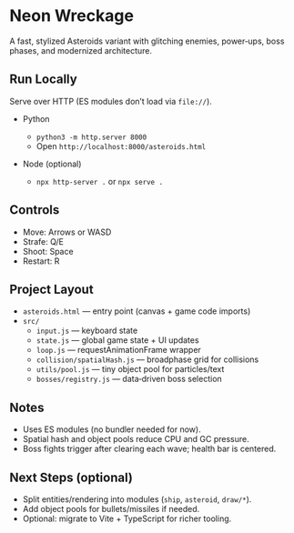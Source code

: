 Neon Wreckage
=============

A fast, stylized Asteroids variant with glitching enemies, power‑ups, boss phases, and modernized architecture.

Run Locally
-----------

Serve over HTTP (ES modules don’t load via `file://`).

- Python
  - `python3 -m http.server 8000`
  - Open `http://localhost:8000/asteroids.html`

- Node (optional)
  - `npx http-server .` or `npx serve .`

Controls
--------

- Move: Arrows or WASD
- Strafe: Q/E
- Shoot: Space
- Restart: R

Project Layout
--------------

- `asteroids.html` — entry point (canvas + game code imports)
- `src/`
  - `input.js` — keyboard state
  - `state.js` — global game state + UI updates
  - `loop.js` — requestAnimationFrame wrapper
  - `collision/spatialHash.js` — broadphase grid for collisions
  - `utils/pool.js` — tiny object pool for particles/text
  - `bosses/registry.js` — data‑driven boss selection

Notes
-----

- Uses ES modules (no bundler needed for now).
- Spatial hash and object pools reduce CPU and GC pressure.
- Boss fights trigger after clearing each wave; health bar is centered.

Next Steps (optional)
---------------------

- Split entities/rendering into modules (`ship`, `asteroid`, `draw/*`).
- Add object pools for bullets/missiles if needed.
- Optional: migrate to Vite + TypeScript for richer tooling.
